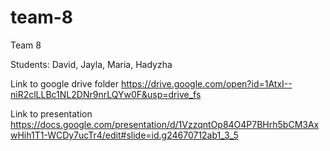 # team-8
Team 8

Students: David, Jayla, Maria, Hadyzha

Link to google drive folder https://drive.google.com/open?id=1AtxI--niR2clLLBc1NL2DNr9nrLQYw0F&usp=drive_fs

Link to presentation https://docs.google.com/presentation/d/1VzzqntOp84O4P7BHrh5bCM3AxwHih1T1-WCDy7ucTr4/edit#slide=id.g24670712ab1_3_5
